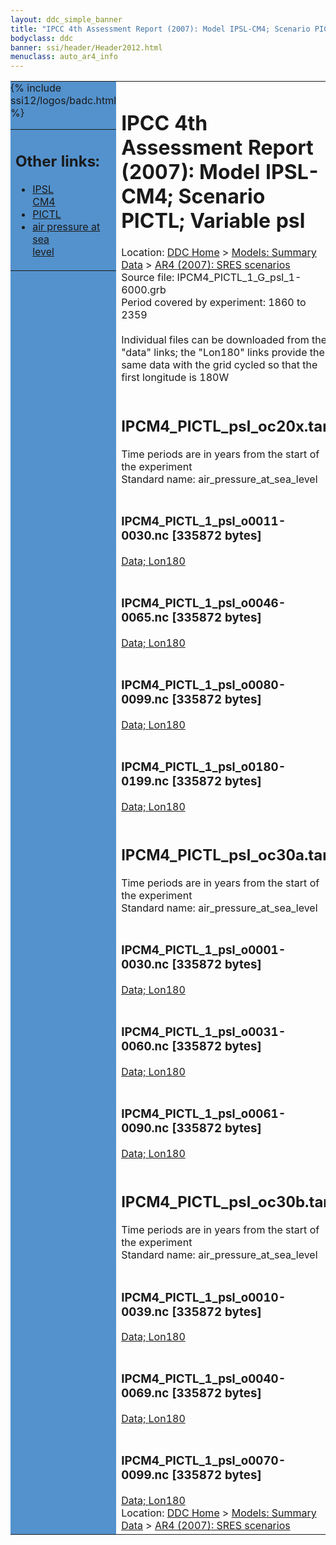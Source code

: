 ```yaml
---
layout: ddc_simple_banner
title: "IPCC 4th Assessment Report (2007): Model IPSL-CM4; Scenario PICTL; Variable psl"
bodyclass: ddc
banner: ssi/header/Header2012.html
menuclass: auto_ar4_info
---
```



<table width="100%" border="0" cellspacing="0" cellpadding="0" style="border-collapse: collapse;">
<tr style="margin:0;padding:0;border:0;">
<td style="margin:0;padding:0;border:0;height:1pt;width:150pt;background:#5492CD;" valign="top" >

<div id="lh-col2" class="auto_ar4_info">
<table class="menumain" bgcolor="#5492CD" cellspacing="0" width="100%" border="0">
<tr><td>
<h2> Other links:</h2>
<ul>
<li><a href="/auto/ar4/model-IPSL-CM4.html">IPSL<br/>CM4</a></li>
<li><a href="/auto/ar4/scenario-PICTL.html">PICTL</a></li>
<li><a href="/auto/ar4/var-air_pressure_at_sea_level.html">air pressure at sea<br/> level</a></li>
</ul>
</td></tr>
{% include ssi12/logos/badc.html %}
</table>
</div>
</td>
<td><h1>IPCC 4th Assessment Report (2007): Model IPSL-CM4; Scenario PICTL; Variable psl</h1>

<!-- Breadcrumb1 -->
<div id="breadcrumb1" align="left">
Location: <a href="/index.html">DDC Home</a> > <a href="/sim/gcm_clim/">Models: Summary Data</a>
> <a href="/sim/gcm_clim/SRES_AR4/index.html">AR4 (2007): SRES scenarios</a>
</div>
<!-- End of Breadcrumb1 -->Source file: IPCM4_PICTL_1_G_psl_1-6000.grb
<br/>
Period covered by experiment: 1860 to 2359<br/>
<br/>Individual files can be downloaded from the "data" links; the "Lon180" links provide the same data
         with the grid cycled so that the first longitude is 180W<br/>
<br/><h2>IPCM4_PICTL_psl_oc20x.tar</h2>
Time periods are in years from the start of the experiment<br/>
Standard name: air_pressure_at_sea_level<br>
<br/><h3>IPCM4_PICTL_1_psl_o0011-0030.nc [335872 bytes]</h3>
<a href="/cgi-bin/downl/ar4_nc/psl/IPCM4_PICTL_1_psl_o0011-0030.nc">Data; </a><a href="/cgi-bin/downl/ar4_nc/psl/IPCM4_PICTL_1_psl_o0011-0030.cyto180.nc"> Lon180</a><br/>
<br/><h3>IPCM4_PICTL_1_psl_o0046-0065.nc [335872 bytes]</h3>
<a href="/cgi-bin/downl/ar4_nc/psl/IPCM4_PICTL_1_psl_o0046-0065.nc">Data; </a><a href="/cgi-bin/downl/ar4_nc/psl/IPCM4_PICTL_1_psl_o0046-0065.cyto180.nc"> Lon180</a><br/>
<br/><h3>IPCM4_PICTL_1_psl_o0080-0099.nc [335872 bytes]</h3>
<a href="/cgi-bin/downl/ar4_nc/psl/IPCM4_PICTL_1_psl_o0080-0099.nc">Data; </a><a href="/cgi-bin/downl/ar4_nc/psl/IPCM4_PICTL_1_psl_o0080-0099.cyto180.nc"> Lon180</a><br/>
<br/><h3>IPCM4_PICTL_1_psl_o0180-0199.nc [335872 bytes]</h3>
<a href="/cgi-bin/downl/ar4_nc/psl/IPCM4_PICTL_1_psl_o0180-0199.nc">Data; </a><a href="/cgi-bin/downl/ar4_nc/psl/IPCM4_PICTL_1_psl_o0180-0199.cyto180.nc"> Lon180</a><br/>
<br/><h2>IPCM4_PICTL_psl_oc30a.tar</h2>
Time periods are in years from the start of the experiment<br/>
Standard name: air_pressure_at_sea_level<br>
<br/><h3>IPCM4_PICTL_1_psl_o0001-0030.nc [335872 bytes]</h3>
<a href="/cgi-bin/downl/ar4_nc/psl/IPCM4_PICTL_1_psl_o0001-0030.nc">Data; </a><a href="/cgi-bin/downl/ar4_nc/psl/IPCM4_PICTL_1_psl_o0001-0030.cyto180.nc"> Lon180</a><br/>
<br/><h3>IPCM4_PICTL_1_psl_o0031-0060.nc [335872 bytes]</h3>
<a href="/cgi-bin/downl/ar4_nc/psl/IPCM4_PICTL_1_psl_o0031-0060.nc">Data; </a><a href="/cgi-bin/downl/ar4_nc/psl/IPCM4_PICTL_1_psl_o0031-0060.cyto180.nc"> Lon180</a><br/>
<br/><h3>IPCM4_PICTL_1_psl_o0061-0090.nc [335872 bytes]</h3>
<a href="/cgi-bin/downl/ar4_nc/psl/IPCM4_PICTL_1_psl_o0061-0090.nc">Data; </a><a href="/cgi-bin/downl/ar4_nc/psl/IPCM4_PICTL_1_psl_o0061-0090.cyto180.nc"> Lon180</a><br/>
<br/><h2>IPCM4_PICTL_psl_oc30b.tar</h2>
Time periods are in years from the start of the experiment<br/>
Standard name: air_pressure_at_sea_level<br>
<br/><h3>IPCM4_PICTL_1_psl_o0010-0039.nc [335872 bytes]</h3>
<a href="/cgi-bin/downl/ar4_nc/psl/IPCM4_PICTL_1_psl_o0010-0039.nc">Data; </a><a href="/cgi-bin/downl/ar4_nc/psl/IPCM4_PICTL_1_psl_o0010-0039.cyto180.nc"> Lon180</a><br/>
<br/><h3>IPCM4_PICTL_1_psl_o0040-0069.nc [335872 bytes]</h3>
<a href="/cgi-bin/downl/ar4_nc/psl/IPCM4_PICTL_1_psl_o0040-0069.nc">Data; </a><a href="/cgi-bin/downl/ar4_nc/psl/IPCM4_PICTL_1_psl_o0040-0069.cyto180.nc"> Lon180</a><br/>
<br/><h3>IPCM4_PICTL_1_psl_o0070-0099.nc [335872 bytes]</h3>
<a href="/cgi-bin/downl/ar4_nc/psl/IPCM4_PICTL_1_psl_o0070-0099.nc">Data; </a><a href="/cgi-bin/downl/ar4_nc/psl/IPCM4_PICTL_1_psl_o0070-0099.cyto180.nc"> Lon180</a><br/>
<!-- Breadcrumb2 -->
<div id="breadcrumb2" align="left">
Location: <a href="/index.html">DDC Home</a> > <a href="/sim/gcm_clim/">Models: Summary Data</a>
> <a href="/sim/gcm_clim/SRES_AR4/index.html">AR4 (2007): SRES scenarios</a>
</div>
<!-- End of Breadcrumb2 --></td></tr></table>
